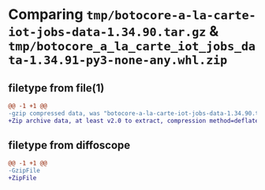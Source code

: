# Comparing `tmp/botocore-a-la-carte-iot-jobs-data-1.34.90.tar.gz` & `tmp/botocore_a_la_carte_iot_jobs_data-1.34.91-py3-none-any.whl.zip`

## filetype from file(1)

```diff
@@ -1 +1 @@
-gzip compressed data, was "botocore-a-la-carte-iot-jobs-data-1.34.90.tar", last modified: Wed Apr 24 01:02:06 2024, max compression
+Zip archive data, at least v2.0 to extract, compression method=deflate
```

## filetype from diffoscope

```diff
@@ -1 +1 @@
-GzipFile
+ZipFile
```

